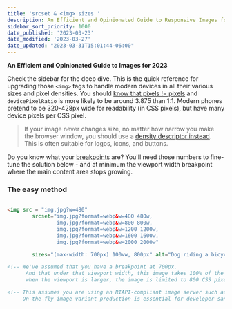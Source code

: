 ```yaml
---
title: 'srcset & <img> sizes '
description: An Efficient and Opinionated Guide to Responsive Images for 2023
sidebar_sort_priority: 1000
date_published: '2023-03-23'
date_modified: '2023-03-27'
date_updated: "2023-03-31T15:01:44-06:00"
---
```


**An Efficient and Opinionated Guide to Images for 2023**

Check the sidebar for the deep dive. This is the quick reference for upgrading those `<img>` tags to handle modern devices in all their various sizes and pixel densities. You should [know that pixels != pixels](/en/pixels-not-pixels) and `devicePixelRatio` is more likely to be around 3.875 than 1:1. Modern phones pretend to be 320-428px wide for readability (in CSS pixels), but have many device pixels per CSS pixel.

> If your image never changes size, no matter how narrow you make the browser window, you should use a [density descriptor instead](/en/density-descriptors). This is often suitable for logos, icons, and buttons.

Do you know what your [breakpoints](/en/breakpoints) are? You'll need those numbers to fine-tune the solution below - and at minimum the viewport width breakpoint where the main content area stops growing.


### The easy method

```html

<img src = "img.jpg?w=480" 
        srcset="img.jpg?format=webp&w=480 480w, 
                img.jpg?format=webp&w=800 800w, 
                img.jpg?format=webp&w=1200 1200w, 
                img.jpg?format=webp&w=1600 1600w, 
                img.jpg?format=webp&w=2000 2000w"

        sizes="(max-width: 700px) 100vw, 800px" alt="Dog riding a bicycle" />

<!-- We've assumed that you have a breakpoint at 700px. 
      And that under that viewport width, this image takes 100% of the width, but
      when the viewport is larger, the image is limited to 800 CSS pixels -->

<!-- This assumes you are using an RIAPI-compliant image server such as Imageflow. 
     On-the-fly image variant production is essential for developer sanity. -->
```
